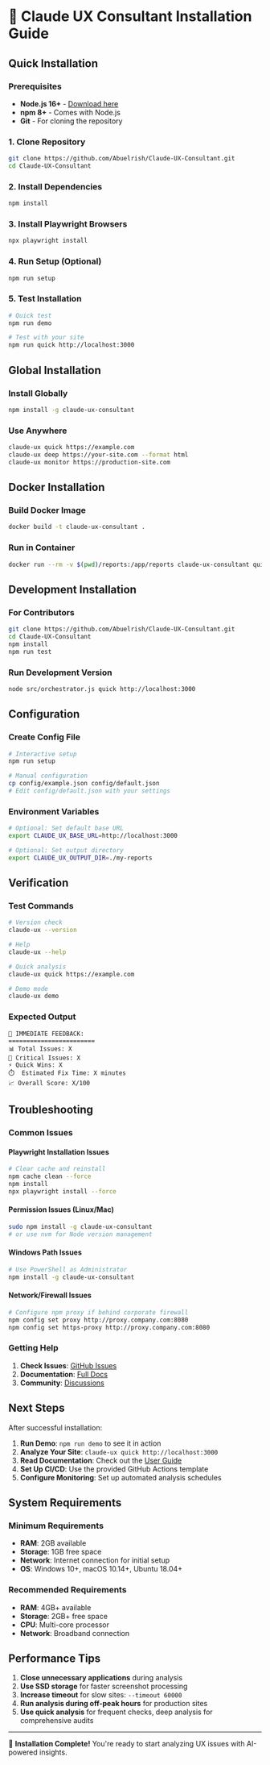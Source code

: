 # 🚀 Claude UX Consultant Installation Guide

## Quick Installation

### Prerequisites
- **Node.js 16+** - [Download here](https://nodejs.org/)
- **npm 8+** - Comes with Node.js
- **Git** - For cloning the repository

### 1. Clone Repository
```bash
git clone https://github.com/Abuelrish/Claude-UX-Consultant.git
cd Claude-UX-Consultant
```

### 2. Install Dependencies
```bash
npm install
```

### 3. Install Playwright Browsers
```bash
npx playwright install
```

### 4. Run Setup (Optional)
```bash
npm run setup
```

### 5. Test Installation
```bash
# Quick test
npm run demo

# Test with your site
npm run quick http://localhost:3000
```

## Global Installation

### Install Globally
```bash
npm install -g claude-ux-consultant
```

### Use Anywhere
```bash
claude-ux quick https://example.com
claude-ux deep https://your-site.com --format html
claude-ux monitor https://production-site.com
```

## Docker Installation

### Build Docker Image
```bash
docker build -t claude-ux-consultant .
```

### Run in Container
```bash
docker run --rm -v $(pwd)/reports:/app/reports claude-ux-consultant quick https://example.com
```

## Development Installation

### For Contributors
```bash
git clone https://github.com/Abuelrish/Claude-UX-Consultant.git
cd Claude-UX-Consultant
npm install
npm run test
```

### Run Development Version
```bash
node src/orchestrator.js quick http://localhost:3000
```

## Configuration

### Create Config File
```bash
# Interactive setup
npm run setup

# Manual configuration
cp config/example.json config/default.json
# Edit config/default.json with your settings
```

### Environment Variables
```bash
# Optional: Set default base URL
export CLAUDE_UX_BASE_URL=http://localhost:3000

# Optional: Set output directory
export CLAUDE_UX_OUTPUT_DIR=./my-reports
```

## Verification

### Test Commands
```bash
# Version check
claude-ux --version

# Help
claude-ux --help

# Quick analysis
claude-ux quick https://example.com

# Demo mode
claude-ux demo
```

### Expected Output
```
🎯 IMMEDIATE FEEDBACK:
========================
📊 Total Issues: X
🚨 Critical Issues: X
⚡ Quick Wins: X
⏱️  Estimated Fix Time: X minutes
📈 Overall Score: X/100
```

## Troubleshooting

### Common Issues

#### Playwright Installation Issues
```bash
# Clear cache and reinstall
npm cache clean --force
npm install
npx playwright install --force
```

#### Permission Issues (Linux/Mac)
```bash
sudo npm install -g claude-ux-consultant
# or use nvm for Node version management
```

#### Windows Path Issues
```bash
# Use PowerShell as Administrator
npm install -g claude-ux-consultant
```

#### Network/Firewall Issues
```bash
# Configure npm proxy if behind corporate firewall
npm config set proxy http://proxy.company.com:8080
npm config set https-proxy http://proxy.company.com:8080
```

### Getting Help

1. **Check Issues**: [GitHub Issues](https://github.com/Abuelrish/Claude-UX-Consultant/issues)
2. **Documentation**: [Full Docs](docs/)
3. **Community**: [Discussions](https://github.com/Abuelrish/Claude-UX-Consultant/discussions)

## Next Steps

After successful installation:

1. **Run Demo**: `npm run demo` to see it in action
2. **Analyze Your Site**: `claude-ux quick http://localhost:3000`
3. **Read Documentation**: Check out the [User Guide](docs/USER_GUIDE.md)
4. **Set Up CI/CD**: Use the provided GitHub Actions template
5. **Configure Monitoring**: Set up automated analysis schedules

## System Requirements

### Minimum Requirements
- **RAM**: 2GB available
- **Storage**: 1GB free space
- **Network**: Internet connection for initial setup
- **OS**: Windows 10+, macOS 10.14+, Ubuntu 18.04+

### Recommended Requirements
- **RAM**: 4GB+ available
- **Storage**: 2GB+ free space
- **CPU**: Multi-core processor
- **Network**: Broadband connection

## Performance Tips

1. **Close unnecessary applications** during analysis
2. **Use SSD storage** for faster screenshot processing
3. **Increase timeout** for slow sites: `--timeout 60000`
4. **Run analysis during off-peak hours** for production sites
5. **Use quick analysis** for frequent checks, deep analysis for comprehensive audits

---

🎉 **Installation Complete!** You're ready to start analyzing UX issues with AI-powered insights.
